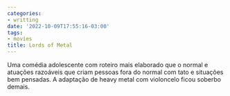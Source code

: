 ```yaml
---
categories:
- writting
date: '2022-10-09T17:55:16-03:00'
tags:
- movies
title: Lords of Metal
---
```


Uma comédia adolescente com roteiro mais elaborado que o normal e atuações razoáveis que criam pessoas fora do normal com tato e situações bem pensadas. A adaptação de heavy metal com violoncelo ficou soberbo demais.